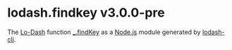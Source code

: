 # lodash.findkey v3.0.0-pre

The [Lo-Dash](https://lodash.com/) function [_.findKey](http://lodash.com/docs#findKey) as a [Node.js](http://nodejs.org/) module generated by [lodash-cli](https://www.npmjs.com/package/lodash-cli).

